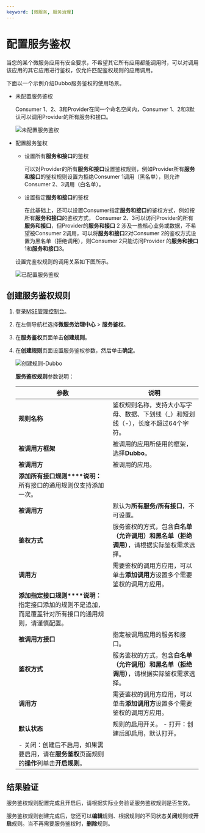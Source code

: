 ```yaml
---
keyword: [微服务, 服务治理]
---
```


# 配置服务鉴权

当您的某个微服务应用有安全要求，不希望其它所有应用都能调用时，可以对调用该应用的其它应用进行鉴权，仅允许匹配鉴权规则的应用调用。

下面以一个示例介绍Dubbo服务鉴权的使用场景。

-   未配置服务鉴权

    Consumer 1、2、3和Provider在同一个命名空间内，Consumer 1、2和3默认可以调用Provider的所有服务和接口。

    ![未配置服务鉴权](https://static-aliyun-doc.oss-cn-hangzhou.aliyuncs.com/assets/img/zh-CN/9868132061/p87652.png)

-   配置服务鉴权

    -   设置所有**服务和接口**的鉴权

        可以对Provider的所有**服务和接口**设置鉴权规则，例如Provider所有**服务和接口**的鉴权规则设置为拒绝Consumer 1调用（黑名单），则允许Consumer 2、3调用（白名单）。

    -   设置指定**服务和接口**的鉴权

        在此基础上，还可以设置Consumer指定**服务和接口**的鉴权方式，例如按所有**服务和接口**的鉴权方式， Consumer 2、3可以访问Provider的所有**服务和接口**，但Provider的**服务和接口** 2 涉及一些核心业务或数据，不希望被Consumer 2调用，可以将**服务和接口**2对Consumer 2的鉴权方式设置为黑名单（拒绝调用），则Consumer 2只能访问Provider 的**服务和接口**1和**服务和接口**3。

    设置完鉴权规则的调用关系如下图所示。

    ![已配置服务鉴权](https://static-aliyun-doc.oss-cn-hangzhou.aliyuncs.com/assets/img/zh-CN/8398132061/p87653.png)


## 创建服务鉴权规则

1.  登录[MSE管理控制台](https://mse.console.aliyun.com)。

2.  在左侧导航栏选择**微服务治理中心** \> **服务鉴权**。

3.  在**服务鉴权**页面单击**创建规则**。

4.  在**创建规则**页面设置服务鉴权参数，然后单击**确定**。

    ![创建规则-Dubbo](https://static-aliyun-doc.oss-cn-hangzhou.aliyuncs.com/assets/img/zh-CN/8859209951/p99863.png)

    **服务鉴权规则**参数说明：

    |参数|说明|
    |--|--|
    |**规则名称**|鉴权规则名称，支持大小写字母、数据、下划线（\_）和短划线（-），长度不超过64个字符。|
    |**被调用方框架**|被调用的应用所使用的框架，选择**Dubbo**。|
    |**被调用方**|被调用的应用。|
    |**添加所有接口规则****说明：** 所有接口的通用规则仅支持添加一次。 |
    |**被调用方**|默认为**所有服务/所有接口**，不可设置。|
    |**鉴权方式**|服务鉴权的方式，包含**白名单（允许调用）**和**黑名单（拒绝调用）**，请根据实际鉴权需求选择。|
    |**调用方**|需要鉴权的调用方应用，可以单击**添加调用方**设置多个需要鉴权的调用方应用。|
    |**添加指定接口规则****说明：** 指定接口添加的规则不是追加，而是覆盖针对所有接口的通用规则，请谨慎配置。 |
    |**被调用方接口**|指定被调用应用的服务和接口。|
    |**鉴权方式**|服务鉴权的方式，包含**白名单（允许调用）**和**黑名单（拒绝调用）**，请根据实际鉴权需求选择。|
    |**调用方**|需要鉴权的调用方应用，可以单击**添加调用方**设置多个需要鉴权的调用方应用。|
    |**默认状态**|规则的启用开关。     -   打开：创建后即启用，默认打开。
    -   关闭：创建后不启用，如果需要启用，请在**服务鉴权**页面规则的**操作**列单击**开启规则**。 |


## 结果验证

服务鉴权规则配置完成且开启后，请根据实际业务验证服务鉴权规则是否生效。

服务鉴权规则创建完成后，您还可以**编辑**规则、根据规则的不同状态**关闭**规则或**开启**规则。当不再需要服务鉴权时，**删除**规则。

